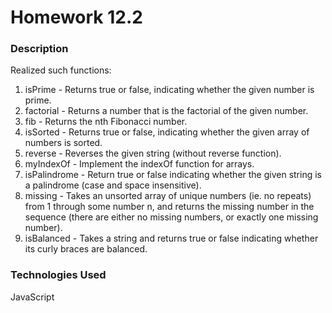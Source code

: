 # Homework 12.2

### Description

Realized such functions:
1. isPrime - Returns true or false, indicating whether the given number is prime.
2. factorial - Returns a number that is the factorial of the given number.
3. fib - Returns the nth Fibonacci number.
4. isSorted - Returns true or false, indicating whether the given array of numbers is sorted.
5. reverse - Reverses the given string (without reverse function).
6. myIndexOf - Implement the indexOf function for arrays.
7. isPalindrome - Return true or false indicating whether the given string is a palindrome (case and space insensitive).
8. missing - Takes an unsorted array of unique numbers (ie. no repeats) from 1 through some number n, and returns the missing number in the sequence (there are either no missing numbers, or exactly one missing number).
9. isBalanced - Takes a string and returns true or false indicating whether its curly braces are balanced.

### Technologies Used

JavaScript

